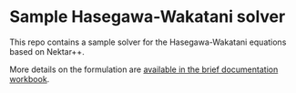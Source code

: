 # Sample Hasegawa-Wakatani solver

This repo contains a sample solver for the Hasegawa-Wakatani equations based on
Nektar++.

More details on the formulation are [available in the brief documentation
workbook](doc.ipynb).
